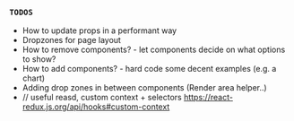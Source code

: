 ### `TODOS`

- How to update props in a performant way
- Dropzones for page layout
- How to remove components? - let components decide on what options to show?
- How to add components? - hard code some decent examples (e.g. a chart)
- Adding drop zones in between components (Render area helper..)
- // useful reasd, custom context + selectors https://react-redux.js.org/api/hooks#custom-context
